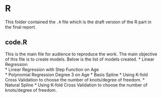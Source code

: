 # R

This folder contained the `.R` file which is the draft version of the R part in the final report.

## code.R
This is the main file for audience to reproduce the work. The main objective of this file is to create models. Below is the list of models created.
	* Linear Regression  
	* Linear Regression with Step Function on Age  
	* Polynomial Regression Degree 3 on Age
	* Basis Spline
		* Using K-fold Cross Validation to choose the number of knots/degree of freedom.
	* Natural Spline
		* Using K-fold Cross Validation to choose the number of knots/degree of freedom.
		